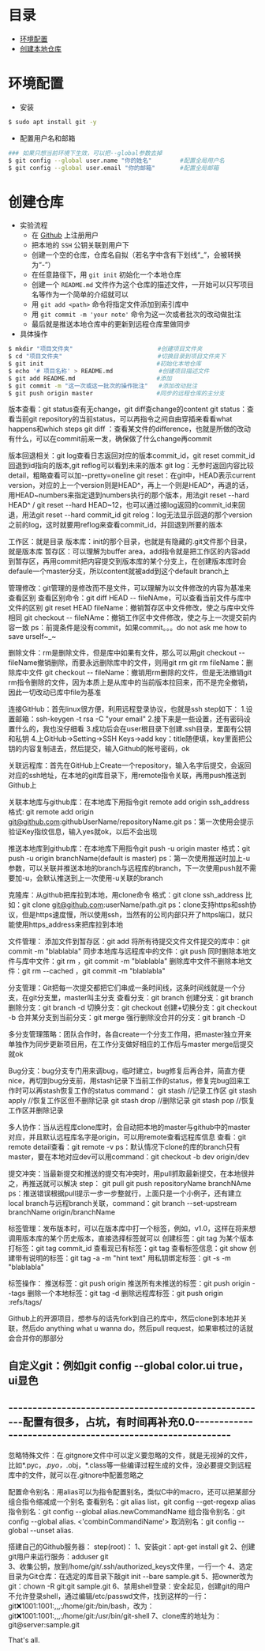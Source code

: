 # 目录
* [环境配置](#环境配置)
* [创建本地仓库](#创建本地仓库)

# 环境配置
* 安装
```bash
$ sudo apt install git -y
```

* 配置用户名和邮箱
```bash
### 如果只想当前环境下生效，可以把--global参数去掉
$ git config --global user.name "你的姓名"        #配置全局用户名
$ git config --global user.email "你的邮箱"       #配置全局邮箱
```

# 创建仓库
* 实验流程
  * 在 [Github](/https://github.com) 上注册用户
  * 把本地的 `SSH` 公钥关联到用户下
  * 创建一个空的仓库，仓库名自拟（若名字中含有下划线“\_”，会被转换为“-”）
  * 在任意路径下，用 `git init` 初始化一个本地仓库
  * 创建一个 `README.md` 文件作为这个仓库的描述文件，一开始可以只写项目名等作为一个简单的介绍就可以
  * 用 `git add <path>` 命令将指定文件添加到索引库中
  * 用 `git commit -m 'your note'` 命令为这一次或者批次的改动做批注
  * 最后就是推送本地仓库中的更新到远程仓库里做同步
* 具体操作
```bash
$ mkdir "项目文件夹"                        #创建项目文件夹
$ cd "项目文件夹"                           #切换目录到项目文件夹下
$ git init                                #初始化本地仓库
$ echo '# 项目名称' > README.md             #创建项目描述文件
$ git add README.md                       #添加
$ git commit -m "这一次或这一批次的操作批注"   #添加改动批注
$ git push origin master                  #同步的远程仓库的主分支
```

版本查看：git status查有无change，git diff查change的content
git status：查看当前git repository的当前status，可以再指令之间自由穿插来看看what happens和which steps
git diff <fileName>：查看某文件的difference，也就是所做的改动有什么，可以在commit前来一发，确保做了什么change再commit

版本回退相关：git log查看日志返回对应的版本commit_id，git reset commit_id回退到id指向的版本,git reflog可以看到未来的版本
git log：无参时返回内容比较detail，粗略查看可以加--pretty=oneline
git reset：在git中，HEAD表示current version，对应的上一个version则是HEAD^，再上一个则是HEAD^，再退的话，用HEAD~numbers来指定退到numbers执行的那个版本，用法git reset --hard HEAD^ / git reset --hard HEAD~12，也可以通过接log返回的commit_id来回退，用法git reset --hard commit_id
git relog：log无法显示回退的那个version之前的log，这时就要用reflog来查看commit_id，并回退到所要的版本

工作区：就是目录
版本库：init的那个目录，也就是有隐藏的.git文件那个目录，就是版本库
暂存区：可以理解为buffer area，add指令就是把工作区的内容add到暂存区，再用commit把内容提交到版本库的某个分支上，在创建版本库时会defaule一个master分支，所以content就被add到这个default branch上

管理修改：git管理的是修改而不是文件，可以理解为以文件修改的内容为基准来查看区别
查看区别命令：git diff HEAD -- fileNAme，可以查看当前文件与库中文件的区别
git reset HEAD fileName：撤销暂存区中文件修改，使之与库中文件相同
git checkout -- fileNAme：撤销工作区中文件修改，使之与上一次提交前内容一致
ps：前提条件是没有commit，如果commit。。。do not ask me how to save urself~_~

删除文件：rm是删除文件，但是库中如果有文件，那么可以用git checkout -- fileName撤销删除，而要永远删除库中的文件，则用git rm
git rm fileName：删除库中文件
git checkout -- fileName：撤销用rm删除的文件，但是无法撤销git rm指令删除的文件，因为本质上是从库中的当前版本拉回来，而不是完全撤销，因此一切改动已库中file为基准

连接GitHub：首先linux很方便，利用远程登录协议，也就是ssh
step如下：
1.设置邮箱：ssh-keygen -t rsa -C "your email"
2.接下来是一些设置，还有密码设置什么的，我也没仔细看
3.成功后会在user根目录下创建.ssh目录，里面有公钥和私钥
4.上GitHub->Setting->SSH Keys->add key：title随便填，key里面把公钥的内容复制进去，然后提交，输入Github的帐号密码，ok

关联远程库：首先在GitHub上Create一个repository，输入名字后提交，会返回对应的ssh地址，在本地的git库目录下，用remote指令关联，再用push推送到Github上

关联本地库与github库：在本地库下用指令git remote add origin ssh_address
格式: git remote add origin git@github.com:githubUserName/repositoryName.git
ps：第一次使用会提示验证Key指纹信息，输入yes就ok，以后不会出现

推送本地库到github库：在本地库下用指令git push -u origin master
格式：git push -u origin branchName(default is master)
ps：第一次使用推送时加上-u参数，可以关联并推送本地的branch与远程库的branch，下一次使用push就不需要加-u，会默认推送到上一次使用-u关联的branch

克隆库：从github把库拉到本地，用clone命令
格式：git clone ssh_address
比如：git clone git@github.com:userName/path.git
ps：clone支持https和ssh协议，但是https速度慢，所以使用ssh，当然有的公司内部只开了https端口，就只能使用https_address来把库拉到本地

文件管理：
添加文件到暂存区：git add <fileName>
将所有待提交文件文件提交的库中：git commit -m "blablabla"
同步本地库与远程库中的文件：git push <repositoryName> <branchName>
同时删除本地文件与库中文件：git rm <fileName>，git commit -m "blablabla"
删除库中文件不删除本地文件：git rm --cached <fileName>，git commit -m "blablabla"

分支管理：Git把每一次提交都把它们串成一条时间线，这条时间线就是一个分支，在git分支里，master叫主分支
查看分支：git branch
创建分支：git branch <name>
删除分支：git branch -d <name>
切换分支：git checkout <name>
创建+切换分支：git checkout -b <name>
合并某分支到当前分支：git merge <name>
强行删除没合并的分支：git branch -D <name>

多分支管理策略：团队合作时，各自create一个分支工作用，把master独立开来单独作为同步更新项目用，在工作分支做好相应的工作后与master merge后提交就ok

Bug分支：bug分支专门用来调bug，临时建立，bug修复后再合并，简直方便nice，再切到bug分支前，用stash记录下当前工作的status，修复完bug回来工作时可以再stash恢复工作的status
command：
git stash    //记录工作区
git stash apply    //恢复工作区但不删除记录
git stash drop    //删除记录
git stash pop    //恢复工作区并删除记录

多人协作：当从远程库clone库时，会自动把本地的master与github中的master对应，并且默认远程库名字是origin，可以用remote查看远程库信息
查看：git remote
detail查看：git remote -v
ps：默认情况下clone的库的branch只有master，要在本地对应dev可以用command：git checkout -b dev origin/dev

提交冲突：当最新提交和推送的提交有冲突时，用pull抓取最新提交，在本地很并之，再推送就可以解决
step：
git pull
git push repositoryName branchNAme
ps：推送错误根据pull提示一步一步整就行，上面只是一个小例子，还有建立local branch与远程branch关联，command：git branch --set-upstream branchName origin/branchName

标签管理：发布版本时，可以在版本库中打一个标签，例如，v1.0，这样在将来想调用版本库的某个历史版本，直接选择标签就可以
创建标签：git tag <name>
为某个版本打标签：git tag <name> commit_id
查看现已有标签：git tag
查看标签信息：git show <tagName>
创建带有说明的标签：git tag -a <tagName> -m "hint text"
用私钥绑定标签：git -s <tagName> -m "blablabla"

标签操作：
推送标签：git push origin <tagName>
推送所有未推送的标签：git push origin --tags
删除一个本地标签：git tag -d <tagName>
删除远程库标签：git push origin :refs/tags/<tagName>

Github上的开源项目，想参与的话先fork到自己的库中，然后clone到本地并关联，然后do anything what u wanna do，然后pull request，如果审核过的话就会合并你的那部分

自定义git：例如git config --global color.ui true，ui显色
-------------------------------------------------------------------------------------------------------------------------------------------------
------------------------------------------------------配置有很多，占坑，有时间再补充0.0----------------------------------------------------------
-------------------------------------------------------------------------------------------------------------------------------------------------

忽略特殊文件：在.gitgnore文件中可以定义要忽略的文件，就是无视掉的文件，比如*.pyc，*.pyo，*.obj，*.class等一些编译过程生成的文件，没必要提交到远程库中的文件，就可以在.gitnore中配置忽略之

配置命令别名：用alias可以为指令配置别名，类似C中的macro，还可以把某部分组合指令缩减成一个别名
查看别名：git alias list，git config --get-regexp alias
指令别名：git config --global alias.newCommandName <SourceCommandName>
组合指令别名：git config --global alias.<newCommandName> <'combinCommandiName'>
取消别名：git config --global --unset alias.<commandName>

搭建自己的Github服务器：
step(root)：
1、安装git：apt-get install git
2、创建git用户来运行服务：adduser git    
3、收集公钥，放到/home/git/.ssh/authorized_keys文件里，一行一个
4、选定目录为Git仓库：在选定的库目录下敲git init --bare sample.git
5、把owner改为git：chown -R git:git sample.git
6、禁用shell登录：安全起见，创建git的用户不允许登录shell，通过编辑/etc/passwd文件，找到这样的一行：git:x:1001:1001:,,,:/home/git:/bin/bash，改为：git:x:1001:1001:,,,:/home/git:/usr/bin/git-shell
7、clone库的地址为：git@server:<repositoryPath>sample.git

That's all.
